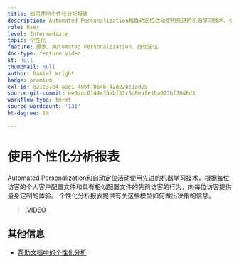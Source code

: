 ```yaml
---
title: 如何使用个性化分析报表
description: Automated Personalization和自动定位活动使用先进的机器学习技术，根据每位访客的个人客户配置文件和具有相似配置文件的先前访客的行为，向每位访客提供量身定制的体验。 个性化分析报表提供有关这些模型如何做出决策的信息。
role: User
level: Intermediate
topic: 个性化
feature: 报表、Automated Personalization、自动定位
doc-type: feature video
kt: null
thumbnail: null
author: Daniel Wright
badge: premium
exl-id: 821c37e4-aae1-40bf-b64b-42d22bc1ad29
source-git-commit: ee9aac0144e35abf32c5d8eafe10a013bf30d8d3
workflow-type: tm+mt
source-wordcount: '131'
ht-degree: 1%

---
```


# 使用个性化分析报表

Automated Personalization和自动定位活动使用先进的机器学习技术，根据每位访客的个人客户配置文件和具有相似配置文件的先前访客的行为，向每位访客提供量身定制的体验。 个性化分析报表提供有关这些模型如何做出决策的信息。

>[!VIDEO](https://video.tv.adobe.com/v/25601/?quality=12)

## 其他信息

* [帮助文档中的个性化分析](https://docs.adobe.com/content/help/en/target/using/reports/insights/personalization-insights-reports.html)

